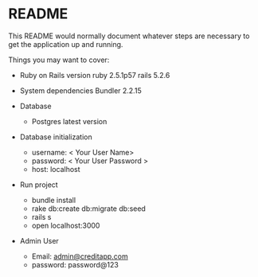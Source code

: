 # README

This README would normally document whatever steps are necessary to get the
application up and running.

Things you may want to cover:

* Ruby on Rails version
   ruby 2.5.1p57
   rails 5.2.6

* System dependencies
  Bundler 2.2.15

* Database 
  - Postgres latest version

* Database initialization
  - username:  < Your User Name>
  - password: < Your User Password >
  - host: localhost

* Run project 
  - bundle install
  - rake db:create db:migrate db:seed
  - rails s
  - open localhost:3000

* Admin User
  - Email: admin@creditapp.com
  - password: password@123
